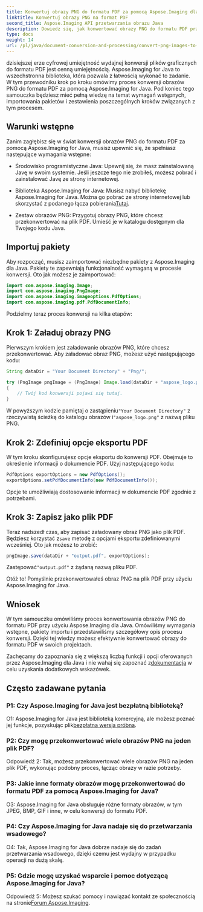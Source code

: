 ```yaml
---
title: Konwertuj obrazy PNG do formatu PDF za pomocą Aspose.Imaging dla Java
linktitle: Konwertuj obrazy PNG na format PDF
second_title: Aspose.Imaging API przetwarzania obrazu Java
description: Dowiedz się, jak konwertować obrazy PNG do formatu PDF przy użyciu Aspose.Imaging dla Java. Przewodnik krok po kroku dotyczący skutecznej konwersji obrazu do formatu PDF.
type: docs
weight: 14
url: /pl/java/document-conversion-and-processing/convert-png-images-to-pdf/
---
```

dzisiejszej erze cyfrowej umiejętność wydajnej konwersji plików graficznych do formatu PDF jest cenną umiejętnością. Aspose.Imaging for Java to wszechstronna biblioteka, która pozwala z łatwością wykonać to zadanie. W tym przewodniku krok po kroku omówimy proces konwersji obrazów PNG do formatu PDF za pomocą Aspose.Imaging for Java. Pod koniec tego samouczka będziesz mieć pełną wiedzę na temat wymagań wstępnych, importowania pakietów i zestawienia poszczególnych kroków związanych z tym procesem.

## Warunki wstępne

Zanim zagłębisz się w świat konwersji obrazów PNG do formatu PDF za pomocą Aspose.Imaging for Java, musisz upewnić się, że spełniasz następujące wymagania wstępne:

- Środowisko programistyczne Java: Upewnij się, że masz zainstalowaną Javę w swoim systemie. Jeśli jeszcze tego nie zrobiłeś, możesz pobrać i zainstalować Javę ze strony internetowej.

-  Biblioteka Aspose.Imaging for Java: Musisz nabyć bibliotekę Aspose.Imaging for Java. Można go pobrać ze strony internetowej lub skorzystać z podanego łącza pobierania[Tutaj](https://releases.aspose.com/imaging/java/).

- Zestaw obrazów PNG: Przygotuj obrazy PNG, które chcesz przekonwertować na plik PDF. Umieść je w katalogu dostępnym dla Twojego kodu Java.

## Importuj pakiety

Aby rozpocząć, musisz zaimportować niezbędne pakiety z Aspose.Imaging dla Java. Pakiety te zapewniają funkcjonalność wymaganą w procesie konwersji. Oto jak możesz je zaimportować:

```java
import com.aspose.imaging.Image;
import com.aspose.imaging.PngImage;
import com.aspose.imaging.imageoptions.PdfOptions;
import com.aspose.imaging.pdf.PdfDocumentInfo;
```

Podzielmy teraz proces konwersji na kilka etapów:

## Krok 1: Załaduj obrazy PNG

Pierwszym krokiem jest załadowanie obrazów PNG, które chcesz przekonwertować. Aby załadować obraz PNG, możesz użyć następującego kodu:

```java
String dataDir = "Your Document Directory" + "Png/";

try (PngImage pngImage = (PngImage) Image.load(dataDir + "aspose_logo.png"))
{
    // Twój kod konwersji pojawi się tutaj.
}
```

 W powyższym kodzie pamiętaj o zastąpieniu`"Your Document Directory"` z rzeczywistą ścieżką do katalogu obrazów i`"aspose_logo.png"` z nazwą pliku PNG.

## Krok 2: Zdefiniuj opcje eksportu PDF

W tym kroku skonfigurujesz opcje eksportu do konwersji PDF. Obejmuje to określenie informacji o dokumencie PDF. Użyj następującego kodu:

```java
PdfOptions exportOptions = new PdfOptions();
exportOptions.setPdfDocumentInfo(new PdfDocumentInfo());
```

Opcje te umożliwiają dostosowanie informacji w dokumencie PDF zgodnie z potrzebami.

## Krok 3: Zapisz jako plik PDF

 Teraz nadszedł czas, aby zapisać załadowany obraz PNG jako plik PDF. Będziesz korzystać z`save` metodę z opcjami eksportu zdefiniowanymi wcześniej. Oto jak możesz to zrobić:

```java
pngImage.save(dataDir + "output.pdf", exportOptions);
```

 Zastępować`"output.pdf"` z żądaną nazwą pliku PDF.

Otóż to! Pomyślnie przekonwertowałeś obraz PNG na plik PDF przy użyciu Aspose.Imaging for Java.

## Wniosek

W tym samouczku omówiliśmy proces konwertowania obrazów PNG do formatu PDF przy użyciu Aspose.Imaging dla Java. Omówiliśmy wymagania wstępne, pakiety importu i przedstawiliśmy szczegółowy opis procesu konwersji. Dzięki tej wiedzy możesz efektywnie konwertować obrazy do formatu PDF w swoich projektach.

 Zachęcamy do zapoznania się z większą liczbą funkcji i opcji oferowanych przez Aspose.Imaging dla Java i nie wahaj się zapoznać z[dokumentacja](https://reference.aspose.com/imaging/java/) w celu uzyskania dodatkowych wskazówek.

## Często zadawane pytania

### P1: Czy Aspose.Imaging for Java jest bezpłatną biblioteką?

O1: Aspose.Imaging for Java jest biblioteką komercyjną, ale możesz poznać jej funkcje, pozyskując plik[bezpłatna wersja próbna](https://releases.aspose.com/).

### P2: Czy mogę przekonwertować wiele obrazów PNG na jeden plik PDF?

Odpowiedź 2: Tak, możesz przekonwertować wiele obrazów PNG na jeden plik PDF, wykonując podobny proces, łącząc obrazy w razie potrzeby.

### P3: Jakie inne formaty obrazów mogę przekonwertować do formatu PDF za pomocą Aspose.Imaging for Java?

O3: Aspose.Imaging for Java obsługuje różne formaty obrazów, w tym JPEG, BMP, GIF i inne, w celu konwersji do formatu PDF.

### P4: Czy Aspose.Imaging for Java nadaje się do przetwarzania wsadowego?

O4: Tak, Aspose.Imaging for Java dobrze nadaje się do zadań przetwarzania wsadowego, dzięki czemu jest wydajny w przypadku operacji na dużą skalę.

### P5: Gdzie mogę uzyskać wsparcie i pomoc dotyczącą Aspose.Imaging for Java?

 Odpowiedź 5: Możesz szukać pomocy i nawiązać kontakt ze społecznością na stronie[Forum Aspose.Imaging](https://forum.aspose.com/).